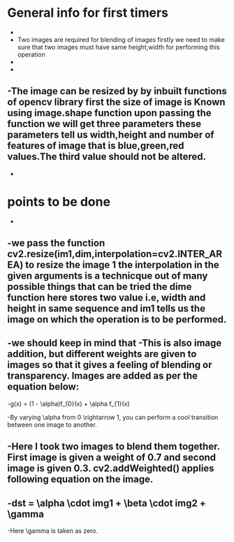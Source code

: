 # General info for first timers
-
- Two images are required for blending of images firstly we need to make sure that two images must have same height,width for performing this operation
-
-
-The image can be resized by by inbuilt functions of opencv library first the size of image is Known using image.shape function upon passing the function we will get three parameters 
these parameters tell us width,height and number of features of image that is blue,green,red values.The third value should not be altered.
-
-
# points to be done
-
-we pass the function cv2.resize(im1,dim,interpolation=cv2.INTER_AREA) to resize the image 1 the interpolation in the given arguments is a technicque out of many possible things that can be tried
the dime function here stores two value i.e, width and height in same sequence and im1 tells us the image on which the operation is to be performed.
-
-we should keep in mind that
-This is also image addition, but different weights are given to images so that it gives a feeling of blending or transparency. Images are added as per the equation below:
-
-g(x) = (1 - \alpha)f_{0}(x) + \alpha f_{1}(x)

-By varying \alpha from 0 \rightarrow 1, you can perform a cool transition between one image to another.

-Here I took two images to blend them together. First image is given a weight of 0.7 and second image is given 0.3. cv2.addWeighted() applies following equation on the image.
-
-dst = \alpha \cdot img1 + \beta \cdot img2 + \gamma
-
-Here \gamma is taken as zero.
